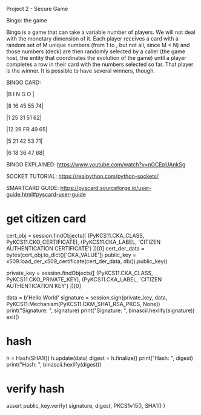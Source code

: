 Project 2 - Secure Game

Bingo: the game

Bingo is a game that can take a variable number of players. We will not deal with the monetary dimension of it. Each player receives a card with a random set of M unique numbers (from 1 to , but not all, since M < N) and those numbers (deck) are then randomly selected by a caller (the game host, the entity that coordinates the evolution of the game) until a player completes a row in their card with the numbers selected so far. That player is the winner. It is possible to have several winners, though.


BINGO CARD:

|B   I   N   G   O |

|8   16  45  55  74|

|1   25  31  51  62|

|12  29  FR  49  65|

|5   21  42  53  71|

|6   18  36  47  68|



BINGO EXPLAINED:
https://www.youtube.com/watch?v=nGCEpUAnkSg

SOCKET TUTORIAL:
https://realpython.com/python-sockets/
 
SMARTCARD GUIDE:
https://pyscard.sourceforge.io/user-guide.html#pyscard-user-guide


# get citizen card
cert_obj = session.findObjects([
                    (PyKCS11.CKA_CLASS, PyKCS11.CKO_CERTIFICATE),
                    (PyKCS11.CKA_LABEL, 'CITIZEN AUTHENTICATION CERTIFICATE')
                    ])[0]
cert_der_data = bytes(cert_obj.to_dict()['CKA_VALUE'])
public_key = x509.load_der_x509_certificate(cert_der_data, db()).public_key()

private_key = session.findObjects([
                    (PyKCS11.CKA_CLASS, PyKCS11.CKO_PRIVATE_KEY),
                    (PyKCS11.CKA_LABEL, 'CITIZEN AUTHENTICATION KEY')
                    ])[0]

data = b'Hello World'
signature = session.sign(private_key, data, PyKCS11.Mechanism(PyKCS11.CKM_SHA1_RSA_PKCS, None))
print("Signature: ", signature)
print("Signature: ", binascii.hexlify(signature))
exit()

# hash
h = Hash(SHA1())
h.update(data)
digest = h.finalize()
print("Hash: ", digest)
print("Hash: ", binascii.hexlify(digest))

# verify hash
assert public_key.verify(
    signature,
    digest,
    PKCS1v15(),
    SHA1()
)